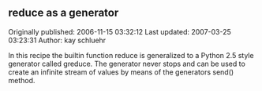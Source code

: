 ## reduce as a generator

Originally published: 2006-11-15 03:32:12
Last updated: 2007-03-25 03:23:31
Author: kay schluehr

In this recipe the builtin function reduce is generalized to a Python 2.5 style generator called greduce. The generator never stops and can be used to create an infinite stream of values by means of the generators send() method.